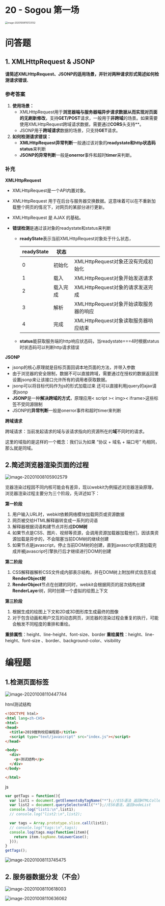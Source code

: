 # 20 - Sogou 第一场

<img src="img/image-20201008110723132.png" alt="image-20201008110723132" style="zoom: 50%;" />

# 问答题

## 1. XMLHttpRequest & JSONP

**请简述XMLHttpRequest、JSONP的适用场景，并针对两种请求形式简述如何检测请求错误**、

### 参考答案

1. **使用场景：**
   * XMLHttpRequest用于**浏览器端与服务器端异步请求数据从而实现对页面的无刷新修改**，支持**GET/POST**请求，一般用于**非跨域**的场景。如果需要使用XMLHttpRequest跨域请求数据，需要通过**CORS**头支持**。
   * JSONP用于**跨域请求**数据的场景，只支持**GET**请求。
2. **如何检测请求错误：**
   * **XMLHttpRequest异常判断**一般通过该对象的**readystate和http状态码status**来判断
   * **JSONP的异常判断**一般是**onerror**事件和超时**timer**来判断。

### 补充

**XMLHttpRequest**

* XMLHttpRequest是一个API内置对象。

* XMLHttpRequest 用于在后台与服务器交换数据。这意味着可以在不重新加载整个网页的情况下，对网页的某部分进行更新。

* XMLHttpRequest 是 AJAX 的基础。

* **错误检测**是通过该对象的readystate和status来判断

  * **readyState**表示当前XMLHttpRequest对象处于什么状态，

    | readyState | 状态     |                                        |
    | ---------- | -------- | -------------------------------------- |
    | 0          | 初始化   | XMLHttpRequest对象还没有完成初始化     |
    | 1          | 载入     | XMLHttpRequest对象开始发送请求         |
    | 2          | 载入完成 | XMLHttpRequest对象的请求发送完成       |
    | 3          | 解析     | XMLHttpRequest对象开始读取服务器的响应 |
    | 4          | 完成     | XMLHttpRequest对象读取服务器响应结束   |

  * **status**能获取服务端的http响应状态码，当readystate===4时根据status时状态码可以判断http请求错误

**JSONP**

* jsonp的核心原理就是目标页面回调本地页面的方法，并带入参数
* 由于浏览器的安全限制，数据不可以直接跨域，需要通过在授权的数据返回里设置jsonp来让该接口允许所有的调用者获取数据。
* jsonp可以将目标代码作为js的形式加载过来
  还可以直接利用jquery的ajax请求jsonp
* **JSONP**是一种**解决跨域的方式**，原理应用< script >< img>< iframe>这些标签不受同源限制
* JSONP的**异常判断**一般是onerror事件和超时timer来判断

**跨域请求**

跨域请求：当前发起请求的域与该请求指向的资源所在的**域**不同时的请求。

这里的域指的是这样的一个概念：我们认为如果 “协议 + 域名 + 端口号” 均相同，那么就是同域。

## 2.简述浏览器渲染页面的过程

![image-20201008105902579](img/image-20201008105902579.png)

览器渲染过程因不同内核可能会有差异，现以webkit为例描述浏览器渲染原理，浏览器渲染过程主要分为三个阶段，先详述如下：

**第一阶段**

1. 用户输入URL时，webkit依赖网络模块加载网页或资源数据
2. 网页被交给HTML解释器转变成一系列的词语
3. 解释器根据词语构建节点并形成**DOM树**
4. 如果节点是CSS、图片、视频等资源，会调用资源加载器加载他们，因该类资源加载是异步的，不会阻塞当前DOM树的继续创建
5. 如果节点是javascript，停止当前DOM树的创建，直到javascript资源加载完成并被javascript引擎执行后才继续进行DOM的创建

**第二阶段**

1. CSS解释器解析CSS文件成内部表示结构，并在DOM树上附加样式信息形成**RenderObject树**
2. **RenderObject**节点在创建的同时，webkit会根据网页的层次结构创建**RenderLaye**r树，同时创建一个虚拟的绘图上下文

**第三阶段**

1. 根据生成的绘图上下文和2D或3D图形库生成最终的图像
2. 对于包含动画和用户交互的动态网页，浏览器的渲染过程会重复的执行，可能会触发不同程度的重排和重绘。

**重排属性**：height、line-height、font-size、border
**重绘属性**：height、line-height、font-size 、border、background-color、visibility

# 编程题

## 1.检测页面标签

![image-20201008110447744](img/image-20201008110447744.png)

html测试结构

```html
<!DOCTYPE html>
<html lang=zh-CHS>
<html>
<head>
  <title>2019搜狗校招编程题</title>
  <script type="text/javascript" src="index.js"></script>
</head>

<body>
  <div>
    <p>测试结构</p>
  </div>
</body>

</html>
```

js

```js
var getTags = function(){
  var list1 = document.getElementsByTagName("*");//ES5语法 返回HTMLCollection
  var list2 = document.querySelectorAll("*");//ES6语法，返回nodeList
  console.log("list1:\n",list1);
  // console.log("list2:\n",list2);

  var tags = Array.prototype.slice.call(list1);
  // console.log("tags:\n",tags);
  console.log(tags.map(function(item){
    return item.tagName.toLowerCase();
  }));
}
getTags();
```

![image-20201008113745475](img/image-20201008113745475.png)

## 2. 服务器数据分发（不会）

![image-20201008110618003](img/image-20201008110618003.png)

![image-20201008110636062](img/image-20201008110636062.png)































































































